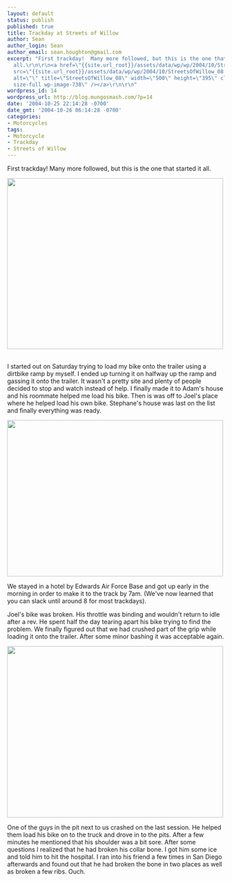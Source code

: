 ```yaml
---
layout: default
status: publish
published: true
title: Trackday at Streets of Willow
author: Sean
author_login: Sean
author_email: sean.houghton@gmail.com
excerpt: "First trackday!  Many more followed, but this is the one that started it
  all.\r\n\r\n<a href=\"{{site.url_root}}/assets/data/wp/wp/2004/10/StreetsOfWillow_08.jpeg\"><img
  src=\"{{site.url_root}}/assets/data/wp/wp/2004/10/StreetsOfWillow_08.jpeg\"
  alt=\"\" title=\"StreetsOfWillow_08\" width=\"500\" height=\"395\" class=\"aligncenter
  size-full wp-image-738\" /></a>\r\n\r\n"
wordpress_id: 14
wordpress_url: http://blog.mungosmash.com/?p=14
date: '2004-10-25 22:14:28 -0700'
date_gmt: '2004-10-26 06:14:28 -0700'
categories:
- Motorcycles
tags:
- Motorcycle
- Trackday
- Streets of Willow
---
```

<p>First trackday!  Many more followed, but this is the one that started it all.</p>
<p><a href="{{site.url_root}}/assets/data/wp/wp/2004/10/StreetsOfWillow_08.jpeg"><img src="{{site.url_root}}/assets/data/wp/wp/2004/10/StreetsOfWillow_08.jpeg" alt="" title="StreetsOfWillow_08" width="500" height="395" class="aligncenter size-full wp-image-738" /></a></p>
<p><a id="more"></a><a id="more-14"></a><br />
I started out on Saturday trying to load my bike onto the trailer using a dirtbike ramp by myself.  I ended up turning it on halfway up the ramp and gassing it onto the trailer.  It wasn't a pretty site and plenty of people decided to stop and watch instead of help.  I finally made it to Adam's house and his roommate helped me load his bike.  Then is was off to Joel's place where he helped load his own bike.  Stephane's house was last on the list and finally everything was ready.</p>
<p><a href="{{site.url_root}}/assets/data/wp/wp/2004/10/StreetsOfWillow_01.jpeg"><img src="{{site.url_root}}/assets/data/wp/wp/2004/10/StreetsOfWillow_01.jpeg" alt="" title="StreetsOfWillow_01" width="500" height="361" class="aligncenter size-full wp-image-740" /></a></p>
<p>We stayed in a hotel by Edwards Air Force Base and got up early in the morning in order to make it to the track by 7am.  (We've now learned that you can slack until around 8 for most trackdays).</p>
<p>Joel's bike was broken.  His throttle was binding and wouldn't return to idle after a rev.  He spent half the day tearing apart his bike trying to find the problem.  We finally figured out that we had crushed part of the grip while loading it onto the trailer.  After some minor bashing it was acceptable again.</p>
<p><a href="{{site.url_root}}/assets/data/wp/wp/2004/10/StreetsOfWillow_30.jpeg"><img src="{{site.url_root}}/assets/data/wp/wp/2004/10/StreetsOfWillow_30.jpeg" alt="" title="StreetsOfWillow_30" width="500" height="396" class="aligncenter size-full wp-image-741" /></a></p>
<p>One of the guys in the pit next to us crashed on the last session.  He helped them load his bike on to the truck and drove in to the pits.  After a few minutes he mentioned that his shoulder was a bit sore.  After some questions I realized that he had broken his collar bone.  I got him some ice and told him to hit the hospital.  I ran into his friend a few times in San Diego afterwards and found out that he had broken the bone in two places as well as broken a few ribs.  Ouch.</p>
